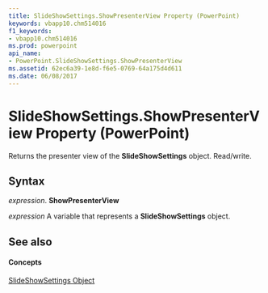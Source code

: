 ```yaml
---
title: SlideShowSettings.ShowPresenterView Property (PowerPoint)
keywords: vbapp10.chm514016
f1_keywords:
- vbapp10.chm514016
ms.prod: powerpoint
api_name:
- PowerPoint.SlideShowSettings.ShowPresenterView
ms.assetid: 62ec6a39-1e8d-f6e5-0769-64a175d4d611
ms.date: 06/08/2017
---
```



# SlideShowSettings.ShowPresenterView Property (PowerPoint)

Returns the presenter view of the  **SlideShowSettings** object. Read/write.


## Syntax

 _expression_. **ShowPresenterView**

 _expression_ A variable that represents a **SlideShowSettings** object.


## See also


#### Concepts


[SlideShowSettings Object](slideshowsettings-object-powerpoint.md)

